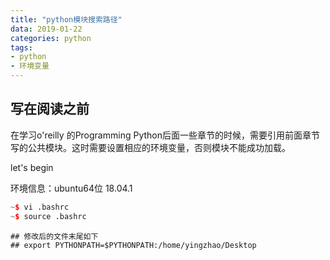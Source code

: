 ```yaml
---
title: "python模块搜索路径"
data: 2019-01-22
categories: python
tags:
- python
- 环境变量
---
```




## 写在阅读之前
在学习o'reilly 的Programming Python后面一些章节的时候，需要引用前面章节写的公共模块。这时需要设置相应的环境变量，否则模块不能成功加载。

let's begin

环境信息：ubuntu64位 18.04.1

```r
~$ vi .bashrc
~$ source .bashrc
```

```
## 修改后的文件末尾如下
## export PYTHONPATH=$PYTHONPATH:/home/yingzhao/Desktop
```